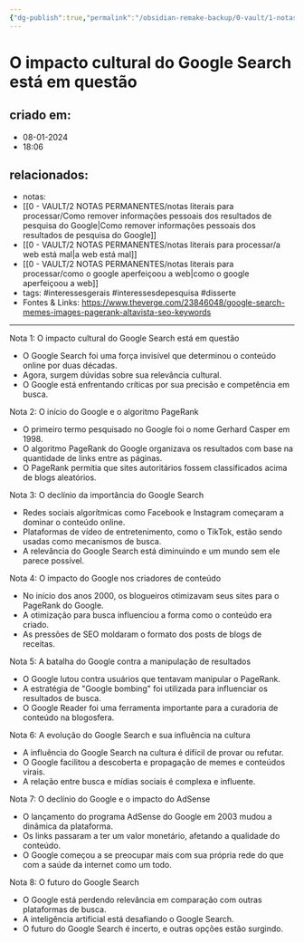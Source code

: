```yaml
---
{"dg-publish":true,"permalink":"/obsidian-remake-backup/0-vault/1-notas-literais/gerais-interesses/o-impacto-cultural-do-google-search-esta-em-questao/","tags":["interessesgerais","interessesdepesquisa","disserte"],"dgHomeLink":true,"dgShowLocalGraph":true,"dgShowFileTree":true,"dgEnableSearch":true,"noteIcon":""}
---
```


# O impacto cultural do Google Search está em questão

## criado em: 
- 08-01-2024
- 18:06
## relacionados:
- notas: 
- [[0 - VAULT/2 NOTAS PERMANENTES/notas literais para processar/Como remover informações pessoais dos resultados de pesquisa do Google\|Como remover informações pessoais dos resultados de pesquisa do Google]]
- [[0 - VAULT/2 NOTAS PERMANENTES/notas literais para processar/a web está mal\|a web está mal]]
- [[0 - VAULT/2 NOTAS PERMANENTES/notas literais para processar/como o google aperfeiçoou a web\|como o google aperfeiçoou a web]]
- tags: #interessesgerais #interessesdepesquisa #disserte
- Fontes & Links: https://www.theverge.com/23846048/google-search-memes-images-pagerank-altavista-seo-keywords
---

Nota 1: O impacto cultural do Google Search está em questão
- O Google Search foi uma força invisível que determinou o conteúdo online por duas décadas.
- Agora, surgem dúvidas sobre sua relevância cultural.
- O Google está enfrentando críticas por sua precisão e competência em busca.

Nota 2: O início do Google e o algoritmo PageRank
- O primeiro termo pesquisado no Google foi o nome Gerhard Casper em 1998.
- O algoritmo PageRank do Google organizava os resultados com base na quantidade de links entre as páginas.
- O PageRank permitia que sites autoritários fossem classificados acima de blogs aleatórios.

Nota 3: O declínio da importância do Google Search
- Redes sociais algorítmicas como Facebook e Instagram começaram a dominar o conteúdo online.
- Plataformas de vídeo de entretenimento, como o TikTok, estão sendo usadas como mecanismos de busca.
- A relevância do Google Search está diminuindo e um mundo sem ele parece possível.

Nota 4: O impacto do Google nos criadores de conteúdo
- No início dos anos 2000, os blogueiros otimizavam seus sites para o PageRank do Google.
- A otimização para busca influenciou a forma como o conteúdo era criado.
- As pressões de SEO moldaram o formato dos posts de blogs de receitas.

Nota 5: A batalha do Google contra a manipulação de resultados
- O Google lutou contra usuários que tentavam manipular o PageRank.
- A estratégia de "Google bombing" foi utilizada para influenciar os resultados de busca.
- O Google Reader foi uma ferramenta importante para a curadoria de conteúdo na blogosfera.

Nota 6: A evolução do Google Search e sua influência na cultura
- A influência do Google Search na cultura é difícil de provar ou refutar.
- O Google facilitou a descoberta e propagação de memes e conteúdos virais.
- A relação entre busca e mídias sociais é complexa e influente.

Nota 7: O declínio do Google e o impacto do AdSense
- O lançamento do programa AdSense do Google em 2003 mudou a dinâmica da plataforma.
- Os links passaram a ter um valor monetário, afetando a qualidade do conteúdo.
- O Google começou a se preocupar mais com sua própria rede do que com a saúde da internet como um todo.

Nota 8: O futuro do Google Search
- O Google está perdendo relevância em comparação com outras plataformas de busca.
- A inteligência artificial está desafiando o Google Search.
- O futuro do Google Search é incerto, e outras opções estão surgindo.